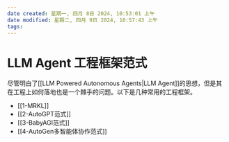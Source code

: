 ```yaml
---
date created: 星期一, 四月 8日 2024, 10:53:01 上午
date modified: 星期二, 四月 9日 2024, 10:57:43 上午
tags: 
---
```


# LLM Agent 工程框架范式

尽管明白了[[LLM Powered Autonomous Agents|LLM Agent]]的思想，但是其在工程上如何落地也是一个棘手的问题。以下是几种常用的工程框架。

- [[1-MRKL]]
- [[2-AutoGPT范式]]
- [[3-BabyAGI范式]]
- [[4-AutoGen多智能体协作范式]]
